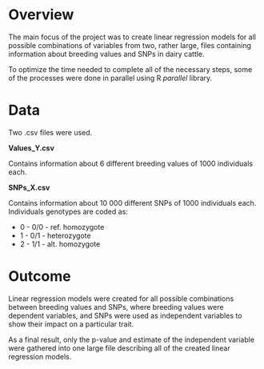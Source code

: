 # Overview
The main focus of the project was to create linear regression models for all possible combinations of variables from two, rather large, files containing information about breeding values and SNPs in dairy cattle.

To optimize the time needed to complete all of the necessary steps, some of the processes were done in parallel using R *parallel* library.

# Data
Two .csv files were used.

**Values_Y.csv**

Contains information about 6 different breeding values of 1000 individuals each.

**SNPs_X.csv**

Contains information about 10 000 different SNPs of 1000 individuals each. Individuals genotypes are coded as:

* 0 - 0/0 - ref. homozygote
* 1 - 0/1 - heterozygote
* 2 - 1/1 - alt. homozygote

# Outcome
Linear regression models were created for all possible combinations between breeding values and SNPs, where breeding values were dependent variables, and SNPs were used as independent variables to show their impact on a particular trait.

As a final result, only the p-value and estimate of the independent variable were gathered into one large file describing all of the created linear regression models.
